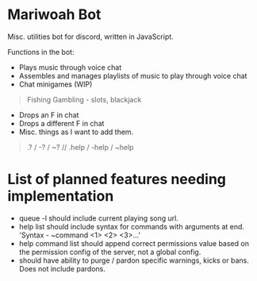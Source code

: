 # Mariwoah Bot

Misc. utilities bot for discord, written in JavaScript.

Functions in the bot:

* Plays music through voice chat
* Assembles and manages playlists of music to play through voice chat
* Chat minigames (WIP)

> Fishing
> Gambling - slots, blackjack

* Drops an F in chat
* Drops a different F in chat
* Misc. things as I want to add them.

> .? / -? / ~? // .help / -help / ~help

# List of planned features needing implementation

* queue -l should include current playing song url.
* help list should include syntax for commands with arguments at end. 'Syntax - ~command <1> <2> <3>...'
* help command list should append correct permissions value based on the permission config of the server, not a global config.
* should have ability to purge / pardon specific warnings, kicks or bans. Does not include pardons.